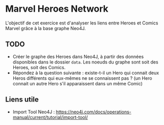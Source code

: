 # Marvel Heroes Network

L'objectif de cet exercice est d'analyser les liens entre Heroes et Comics Marvel grâce à la base graphe Neo4J.

## TODO

* Créer le graphe des Heroes dans Neo4J, à partir des données disponibles dans le dossier `data`. Les noeuds du graphe sont soit des Heroes, soit des Comics.
* Répondez à la question suivante : existe-t-il un Hero qui connait deux Heros différents qui eux-mêmes ne se connaissent pas ? (un Hero connait un autre Hero s'il apparaissent dans un même Comic)

## Liens utile

* Import Tool Neo4J : https://neo4j.com/docs/operations-manual/current/tutorial/import-tool/
